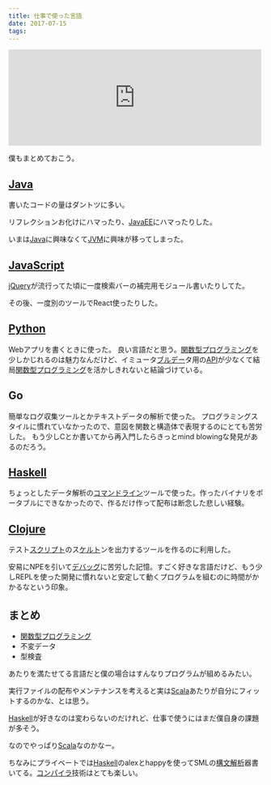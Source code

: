 ```yaml
---
title: 仕事で使った言語
date: 2017-07-15
tags: 
---
```


<iframe src="https://hatenablog-parts.com/embed?url=http%3A%2F%2Fdoloopwhile.hatenablog.com%2Fentry%2F2017%2F07%2F08%2F172343" title="今までに使ったプログラミング言語 - None is None is None" class="embed-card embed-blogcard" scrolling="no" frameborder="0" style="display: block; width: 100%; height: 190px; max-width: 500px; margin: 10px 0px;"></iframe>

僕もまとめておこう。

## [Java](http://d.hatena.ne.jp/keyword/Java)

書いたコードの量はダントツに多い。

リフレクションお化けにハマったり、[JavaEE](http://d.hatena.ne.jp/keyword/JavaEE)にハマったりした。

いまは[Java](http://d.hatena.ne.jp/keyword/Java)に興味なくて[JVM](http://d.hatena.ne.jp/keyword/JVM)に興味が移ってしまった。

## [JavaScript](http://d.hatena.ne.jp/keyword/JavaScript)

[jQuery](http://d.hatena.ne.jp/keyword/jQuery)が流行ってた頃に一度検索バーの補完用モジュール書いたりしてた。

その後、一度別のツールでReact使ったりした。

## [Python](http://d.hatena.ne.jp/keyword/Python)

Webアプリを書くときに使った。 良い言語だと思う。[関数型プログラミング](http://d.hatena.ne.jp/keyword/%B4%D8%BF%F4%B7%BF%A5%D7%A5%ED%A5%B0%A5%E9%A5%DF%A5%F3%A5%B0)を少しかじれるのは魅力なんだけど、イミュータ[ブルデー](http://d.hatena.ne.jp/keyword/%A5%D6%A5%EB%A5%C7%A1%BC)タ用の[API](http://d.hatena.ne.jp/keyword/API)が少なくて結局[関数型プログラミング](http://d.hatena.ne.jp/keyword/%B4%D8%BF%F4%B7%BF%A5%D7%A5%ED%A5%B0%A5%E9%A5%DF%A5%F3%A5%B0)を活かしきれないと結論づけている。

## Go

簡単なログ収集ツールとかテキストデータの解析で使った。 プログラミングスタイルに慣れていなかったので、意図を関数と構造体で表現するのにとても苦労した。 もう少しCとか書いてから再入門したらきっとmind blowingな発見があるのだろう。

## [Haskell](http://d.hatena.ne.jp/keyword/Haskell)

ちょっとしたデータ解析の[コマンドライン](http://d.hatena.ne.jp/keyword/%A5%B3%A5%DE%A5%F3%A5%C9%A5%E9%A5%A4%A5%F3)ツールで使った。作ったバイナリをポータブルにできなかったので、作るだけ作って配布は断念した悲しい経験。

## [Clojure](http://d.hatena.ne.jp/keyword/Clojure)

テスト[スクリプト](http://d.hatena.ne.jp/keyword/%A5%B9%A5%AF%A5%EA%A5%D7%A5%C8)のス[ケルト](http://d.hatena.ne.jp/keyword/%A5%B1%A5%EB%A5%C8)ンを出力するツールを作るのに利用した。

安易にNPEを引いて[デバッグ](http://d.hatena.ne.jp/keyword/%A5%C7%A5%D0%A5%C3%A5%B0)に苦労した記憶。すごく好きな言語だけど、もう少しREPLを使った開発に慣れないと安定して動くプログラムを組むのに時間がかかるなという印象。

## まとめ

- [関数型プログラミング](http://d.hatena.ne.jp/keyword/%B4%D8%BF%F4%B7%BF%A5%D7%A5%ED%A5%B0%A5%E9%A5%DF%A5%F3%A5%B0)
- 不変データ
- 型検査

あたりを満たせてる言語だと僕の場合はすんなりプログラムが組めるみたい。

実行ファイルの配布やメンテナンスを考えると実は[Scala](http://d.hatena.ne.jp/keyword/Scala)あたりが自分にフィットするのかな、とは思う。

[Haskell](http://d.hatena.ne.jp/keyword/Haskell)が好きなのは変わらないのだけれど、仕事で使うにはまだ僕自身の課題が多そう。

なのでやっぱり[Scala](http://d.hatena.ne.jp/keyword/Scala)なのかなー。

ちなみにプライベートでは[Haskell](http://d.hatena.ne.jp/keyword/Haskell)のalexとhappyを使ってSMLの[構文解析](http://d.hatena.ne.jp/keyword/%B9%BD%CA%B8%B2%F2%C0%CF)器書いてる。[コンパイラ](http://d.hatena.ne.jp/keyword/%A5%B3%A5%F3%A5%D1%A5%A4%A5%E9)技術はとても楽しい。

